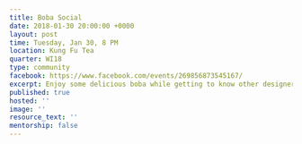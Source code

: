 ```yaml
---
title: Boba Social
date: 2018-01-30 20:00:00 +0000
layout: post
time: Tuesday, Jan 30, 8 PM
location: Kung Fu Tea
quarter: WI18
type: community
facebook: https://www.facebook.com/events/269856873545167/
excerpt: Enjoy some delicious boba while getting to know other designers!
published: true
hosted: ''
image: ''
resource_text: ''
mentorship: false
---
```

